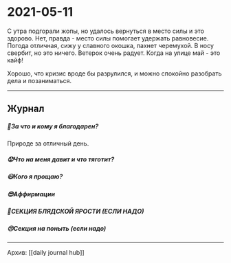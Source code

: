 # 2021-05-11
С утра подгорали жопы, но удалось вернуться в место силы и это здорово.
Нет, правда - место силы помогает удержать равновесие.
Погода отличная, сижу у славного окошка, пахнет черемухой.
В носу свербит, но это ничего.
Ветерок очень радует.
Когда на улице май - это кайф!

Хорошо, что кризис вроде бы разрулился, и можно спокойно разобрать дела и позаниматься.

***
## Журнал
##### 🤗За что и кому я благодарен?
Природе за отличный день.

##### 😟Что на меня давит и что тяготит?


##### 😃Кого я прощаю?


##### 😎Аффирмации


##### 😤СЕКЦИЯ БЛЯДСКОЙ ЯРОСТИ (ЕСЛИ НАДО)


##### 😢Секция на поныть (если надо)

***
Архив: [[daily journal hub]]